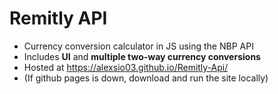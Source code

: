 # Remitly API
- Currency conversion calculator in JS using the NBP API
- Includes **UI** and **multiple two-way currency conversions**
- Hosted at https://alexsio03.github.io/Remitly-Api/
- (If github pages is down, download and run the site locally)
